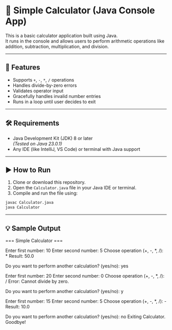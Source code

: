 # 🧮 Simple Calculator (Java Console App)

This is a basic calculator application built using Java.  
It runs in the console and allows users to perform arithmetic operations like addition, subtraction, multiplication, and division.

---

## 🚀 Features

- Supports `+`, `-`, `*`, `/` operations
- Handles divide-by-zero errors
- Validates operator input
- Gracefully handles invalid number entries
- Runs in a loop until user decides to exit

---

## 🛠️ Requirements

- Java Development Kit (JDK) 8 or later  
  _(Tested on Java 23.0.1)_
- Any IDE (like IntelliJ, VS Code) or terminal with Java support


---

## ▶️ How to Run

1. Clone or download this repository.
2. Open the `Calculator.java` file in your Java IDE or terminal.
3. Compile and run the file using:

```bash
javac Calculator.java
java Calculator

```
---

## 💡 Sample Output

=== Simple Calculator ===

Enter first number: 10
Enter second number: 5
Choose operation (+, -, *, /): *
Result: 50.0

Do you want to perform another calculation? (yes/no): yes

Enter first number: 20
Enter second number: 0
Choose operation (+, -, *, /): /
Error: Cannot divide by zero.

Do you want to perform another calculation? (yes/no): y

Enter first number: 15
Enter second number: 5
Choose operation (+, -, *, /): -
Result: 10.0

Do you want to perform another calculation? (yes/no): no
Exiting Calculator. Goodbye!


